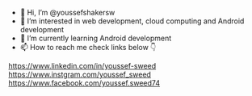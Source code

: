 - 👋 Hi, I’m @youssefshakersw
- 👀 I’m interested in web development, cloud computing and Android development 
- 🌱 I’m currently learning Android development 
- 📫 How to reach me check links below 👇

https://www.linkedin.com/in/youssef-sweed
https://www.instgram.com/youssef_sweed
https://www.facebook.com/youssef.sweed74 


<!---
youssefshakersw/youssefshakersw is a ✨ special ✨ repository because its `README.md` (this file) appears on your GitHub profile.
You can click the Preview link to take a look at your changes.
--->
